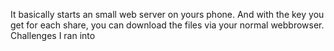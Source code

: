 It basically starts an small web server on yours phone. And with the key you get for each share, you can download the files via your normal webbrowser.
Challenges I ran into
